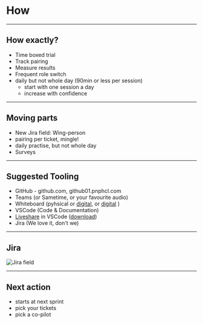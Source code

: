 <h1 class="r-fit-text">How</h1>

---

## How exactly?

- Time boxed trial
- Track pairing
- Measure results
- Frequent role switch
- daily but not whole day (90min or less per session)
  - start with one session a day
  - increase with confidence

---

## Moving parts

- New Jira field: Wing-person
- pairing per ticket, mingle!
- daily practise, but not whole day
- Surveys

---

## Suggested Tooling

- GitHub - github.com, github01.pnphcl.com
- Teams (or Sametime, or your favourite audio)
- Whiteboard (pyhsical or [digital](https://marketplace.visualstudio.com/items?itemName=lostintangent.vsls-whiteboard), or [digital](https://www.microsoft.com/en-sg/microsoft-365/microsoft-whiteboard/digital-whiteboard-app) )
- VSCode (Code & Documentation)
- [Liveshare](https://code.visualstudio.com/learn/collaboration/live-share) in VSCode ([download](https://marketplace.visualstudio.com/items?itemName=MS-vsliveshare.vsliveshare))
- Jira (We love it, don't we)

---

## Jira

![Jira field](slides/img/Copilot.png)

---

## Next action

- starts at next sprint
- pick your tickets
- pick a co-pilot
